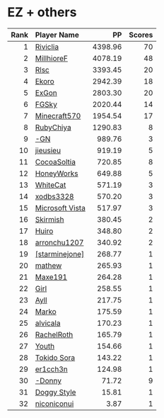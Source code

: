 # EZ + others
| Rank | Player Name |  PP  | Scores |
| ----:|:----------- | ----:| ------:|
| 1 | [Riviclia](https://osu.ppy.sh/u/1616533) | 4398.96 | 70 |
| 2 | [MillhioreF](https://osu.ppy.sh/u/941094) | 4078.19 | 48 |
| 3 | [Rlsc](https://osu.ppy.sh/u/2110845) | 3393.45 | 20 |
| 4 | [Ekoro](https://osu.ppy.sh/u/284905) | 2942.39 | 18 |
| 5 | [ExGon](https://osu.ppy.sh/u/214187) | 2803.30 | 20 |
| 6 | [FGSky](https://osu.ppy.sh/u/2094566) | 2020.44 | 14 |
| 7 | [Minecraft570](https://osu.ppy.sh/u/2198995) | 1954.54 | 17 |
| 8 | [RubyChiya](https://osu.ppy.sh/u/1719818) | 1290.83 | 8 |
| 9 | [-GN](https://osu.ppy.sh/u/895581) | 989.76 | 3 |
| 10 | [jieusieu](https://osu.ppy.sh/u/759439) | 919.19 | 5 |
| 11 | [CocoaSoltia](https://osu.ppy.sh/u/5979847) | 720.85 | 8 |
| 12 | [HoneyWorks](https://osu.ppy.sh/u/7162879) | 649.88 | 5 |
| 13 | [WhiteCat](https://osu.ppy.sh/u/4504101) | 571.19 | 3 |
| 14 | [xodbs3328](https://osu.ppy.sh/u/1138389) | 570.20 | 3 |
| 15 | [Microsoft Vista](https://osu.ppy.sh/u/4160744) | 517.97 | 3 |
| 16 | [Skirmish](https://osu.ppy.sh/u/3663833) | 380.45 | 2 |
| 17 | [Huiro](https://osu.ppy.sh/u/4677140) | 348.80 | 2 |
| 18 | [arronchu1207](https://osu.ppy.sh/u/2226083) | 340.92 | 2 |
| 19 | [[starminejone]](https://osu.ppy.sh/u/1501609) | 268.77 | 1 |
| 20 | [mathew](https://osu.ppy.sh/u/2571893) | 265.93 | 1 |
| 21 | [Maxe191](https://osu.ppy.sh/u/2184751) | 264.28 | 1 |
| 22 | [Girl](https://osu.ppy.sh/u/2813864) | 258.55 | 1 |
| 23 | [Ayll](https://osu.ppy.sh/u/5680885) | 217.75 | 1 |
| 24 | [Marko](https://osu.ppy.sh/u/2758263) | 175.59 | 1 |
| 25 | [alvicala](https://osu.ppy.sh/u/1570402) | 170.23 | 1 |
| 26 | [RachelRoth](https://osu.ppy.sh/u/7807573) | 165.79 | 1 |
| 27 | [Youth](https://osu.ppy.sh/u/4993235) | 154.66 | 1 |
| 28 | [Tokido Sora](https://osu.ppy.sh/u/4000005) | 143.22 | 1 |
| 29 | [er1cch3n](https://osu.ppy.sh/u/5919819) | 124.98 | 1 |
| 30 | [-Donny](https://osu.ppy.sh/u/7681466) | 71.72 | 9 |
| 31 | [Doggy Style](https://osu.ppy.sh/u/3645031) | 15.81 | 1 |
| 32 | [niconiconui](https://osu.ppy.sh/u/7744318) | 3.87 | 1 |
